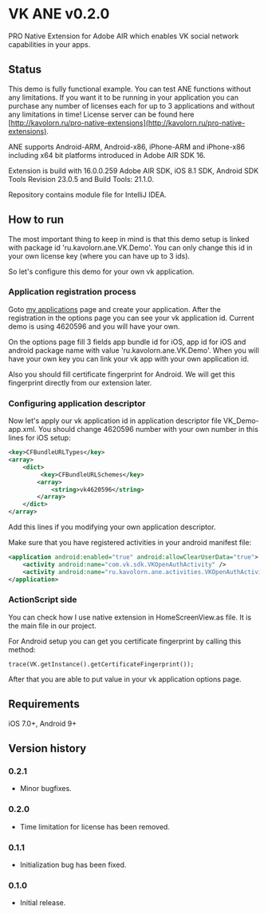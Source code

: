 # VK ANE v0.2.0

PRO Native Extension for Adobe AIR which enables VK social network capabilities in your apps.

## Status

This demo is fully functional example. You can test ANE functions without any limitations. If you want it to be running
in your application you can purchase any number of licenses each for up to 3 applications and without any limitations in time! 
License server can be found here [http://kavolorn.ru/pro-native-extensions](http://kavolorn.ru/pro-native-extensions).

ANE supports Android-ARM, Android-x86, iPhone-ARM and iPhone-x86 including x64 bit platforms introduced in Adobe AIR SDK 16.

Extension is build with 16.0.0.259 Adobe AIR SDK, iOS 8.1 SDK, Android SDK Tools Revision 23.0.5 and Build Tools: 21.1.0.

Repository contains module file for IntelliJ IDEA.

## How to run

The most important thing to keep in mind is that this demo setup is linked with package id 'ru.kavolorn.ane.VK.Demo'.
You can only change this id in your own license key (where you can have up to 3 ids).

So let's configure this demo for your own vk application.

### Application registration process

Goto [my applications](https://vk.com/apps?act=manage) page and create your application. After the registration in
the options page you can see your vk application id. Current demo is using 4620596 and you will have your own.

On the options page fill 3 fields app bundle id for iOS, app id for iOS and android package name with value 
'ru.kavolorn.ane.VK.Demo'. When you will have your own key you can link your vk app with your own application id.

Also you should fill certificate fingerprint for Android. We will get this fingerprint directly from our extension later.

### Configuring application descriptor

Now let's apply our vk application id in application descriptor file VK_Demo-app.xml. You should change 4620596 number
with your own number in this lines for iOS setup:

```xml
<key>CFBundleURLTypes</key>
<array>
    <dict>
         <key>CFBundleURLSchemes</key>
        <array>
            <string>vk4620596</string>
        </array>
    </dict>
</array>
```

Add this lines if you modifying your own application descriptor.

Make sure that you have registered activities in your android manifest file:

```xml
<application android:enabled="true" android:allowClearUserData="true">
    <activity android:name="com.vk.sdk.VKOpenAuthActivity" />
    <activity android:name="ru.kavolorn.ane.activities.VKOpenAuthActivity" />
</application>
```

### ActionScript side

You can check how I use native extension in HomeScreenView.as file. It is the main file in our project.

For Android setup you can get you certificate fingerprint by calling this method:

```actionscript3
trace(VK.getInstance().getCertificateFingerprint());
```

After that you are able to put value in your vk application options page.


## Requirements

iOS 7.0+, Android 9+

## Version history

### 0.2.1

- Minor bugfixes.

### 0.2.0

- Time limitation for license has been removed.

### 0.1.1

- Initialization bug has been fixed.

### 0.1.0

- Initial release.

